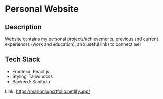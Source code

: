 # Personal Website

## Description
Website contains my personal projects/achievements, previous and current experiences (work and education), also useful links to connect me! 

## Tech Stack
- Frontend: React.js
- Styling: Tailwindcss
- Backend: Sanity.io

Link: https://marlonliuportfolio.netlify.app/
